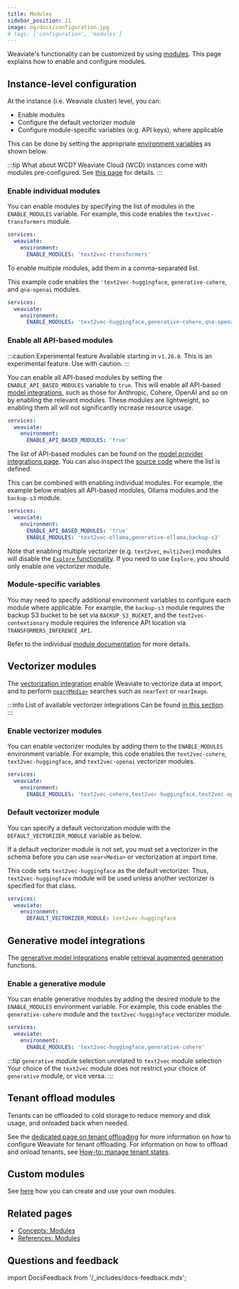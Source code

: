 ```yaml
---
title: Modules
sidebar_position: 11
image: og/docs/configuration.jpg
# tags: ['configuration', 'modules']
---
```


Weaviate's functionality can be customized by using [modules](docs/weaviate/concepts/modules.md). This page explains how to enable and configure modules.

## Instance-level configuration

At the instance (i.e. Weaviate cluster) level, you can:

- Enable modules
- Configure the default vectorizer module
- Configure module-specific variables (e.g. API keys), where applicable

This can be done by setting the appropriate [environment variables](docs/deploy/configuration/env-vars/index.md) as shown below.

:::tip What about WCD?
Weaviate Cloud (WCD) instances come with modules pre-configured. See [this page](/docs/cloud/manage-clusters/status#enabled-modules) for details.
:::

### Enable individual modules

You can enable modules by specifying the list of modules in the `ENABLE_MODULES` variable. For example, this code enables the `text2vec-transformers` module.

```yaml
services:
  weaviate:
    environment:
      ENABLE_MODULES: 'text2vec-transformers'
```

To enable multiple modules, add them in a comma-separated list.

This example code enables the `'text2vec-huggingface`, `generative-cohere`, and `qna-openai` modules.

```yaml
services:
  weaviate:
    environment:
      ENABLE_MODULES: 'text2vec-huggingface,generative-cohere,qna-openai'
```

### Enable all API-based modules

:::caution Experimental feature
Available starting in `v1.26.0`. This is an experimental feature. Use with caution.
:::

You can enable all API-based modules by setting the `ENABLE_API_BASED_MODULES` variable to `true`. This will enable all API-based [model integrations](../model-providers/index.md), such as those for Anthropic, Cohere, OpenAI and so on by enabling the relevant modules. These modules are lightweight, so enabling them all will not significantly increase resource usage.

```yaml
services:
  weaviate:
    environment:
      ENABLE_API_BASED_MODULES: 'true'
```

The list of API-based modules can be found on the [model provider integrations page](../model-providers/index.md#api-based). You can also inspect the [source code](https://github.com/weaviate/weaviate/blob/main/adapters/handlers/rest/configure_api.go) where the list is defined.

This can be combined with enabling individual modules. For example, the example below enables all API-based modules, Ollama modules and the `backup-s3` module.

```yaml
services:
  weaviate:
    environment:
      ENABLE_API_BASED_MODULES: 'true'
      ENABLE_MODULES: 'text2vec-ollama,generative-ollama,backup-s3'
```

Note that enabling multiple vectorizer (e.g. `text2vec`, `multi2vec`) modules will disable the [`Explore` functionality](../api/graphql/explore.md). If you need to use `Explore`, you should only enable one vectorizer module.

### Module-specific variables

You may need to specify additional environment variables to configure each module where applicable. For example, the `backup-s3` module requires the backup S3 bucket to be set via `BACKUP_S3_BUCKET`, and the `text2vec-contextionary` module requires the inference API location via `TRANSFORMERS_INFERENCE_API`.

Refer to the individual [module documentation](../modules/index.md) for more details.

## Vectorizer modules

The [vectorization integration](../model-providers/index.md) enable Weaviate to vectorize data at import, and to perform [`near<Media>`](../search/similarity.md) searches such as `nearText` or `nearImage`.

:::info List of available vectorizer integrations
Can be found [in this section](../model-providers/index.md).
:::

### Enable vectorizer modules

You can enable vectorizer modules by adding them to the `ENABLE_MODULES` environment variable. For example, this code enables the `text2vec-cohere`, `text2vec-huggingface`, and `text2vec-openai` vectorizer modules.

```yaml
services:
  weaviate:
    environment:
      ENABLE_MODULES: 'text2vec-cohere,text2vec-huggingface,text2vec-openai'
```

### Default vectorizer module

You can specify a default vectorization module with the `DEFAULT_VECTORIZER_MODULE` variable as below.

If a default vectorizer module is not set, you must set a vectorizer in the schema before you can use `near<Media>` or vectorization at import time.

This code sets `text2vec-huggingface` as the default vectorizer. Thus, `text2vec-huggingface` module will be used unless another vectorizer is specified for that class.

``` yaml
services:
  weaviate:
    environment:
      DEFAULT_VECTORIZER_MODULE: text2vec-huggingface
```

## Generative model integrations

The [generative model integrations](../model-providers/index.md) enable [retrieval augmented generation](../search/generative.md) functions.

### Enable a generative module

You can enable generative modules by adding the desired module to the `ENABLE_MODULES` environment variable. For example, this code enables the `generative-cohere` module and the `text2vec-huggingface` vectorizer module.

```yaml
services:
  weaviate:
    environment:
      ENABLE_MODULES: 'text2vec-huggingface,generative-cohere'
```

:::tip `generative` module selection unrelated to `text2vec` module selection
Your choice of the `text2vec` module does not restrict your choice of `generative` module, or vice versa.
:::

## Tenant offload modules

Tenants can be offloaded to cold storage to reduce memory and disk usage, and onloaded back when needed.

See the [dedicated page on tenant offloading](docs/deploy/configuration/tenant-offloading.md) for more information on how to configure Weaviate for tenant offloading. For information on how to offload and onload tenants, see [How-to: manage tenant states](../manage-collections/tenant-states.mdx).

## Custom modules

See [here](../modules/custom-modules.md) how you can create and use your own modules.

## Related pages
- [Concepts: Modules](../concepts/modules.md)
- [References: Modules](../modules/index.md)

## Questions and feedback

import DocsFeedback from '/_includes/docs-feedback.mdx';

<DocsFeedback/>
